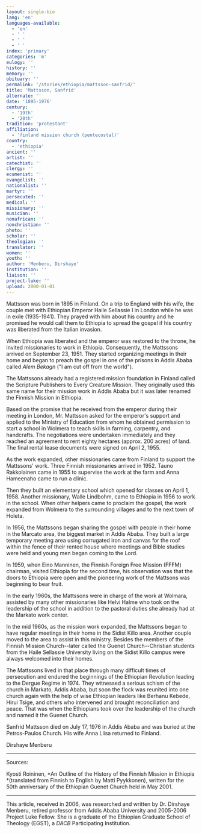 ```yaml
---
layout: single-bio
lang: 'en'
languages-available:
  - 'en'
  - ' '
  - ' '
  - ' '
index: 'primary'
categories: 'm'
eulogy: ''
history: ''
memory: ''
obituary: ''
permalink: '/stories/ethiopia/mattsson-sanfrid/'
title: 'Mattsson, Sanfrid'
alternate: ''
date: '1895-1976'
century:
  - '19th'
  - '20th'
tradition: 'protestant'
affiliation:
  - 'finland mission church (pentecostal)'
country:
  - 'ethiopia'
ancient: ''
artist: ''
catechist: ''
clergy: ''
ecumenist: ''
evangelist: ''
nationalist: ''
martyr: ''
persecuted: ''
medical: ''
missionary: ''
musician: ''
nonafrican: ''
nonchristian: ''
photo: ''
scholar: ''
theologian: ''
translator: ''
women: ''
youth: ''
author: 'Menberu, Dirshaye'
institution: ''
liaison: ''
project-luke: ''
upload: 2000-01-01
---
```



Mattsson was born in 1895 in Finland. On a trip to England with his wife, the couple met with Ethiopian Emperor Haile Sellassie I in London while he was in exile (1935-1941). They prayed with him about his country and he promised he would call them to Ethiopia to spread the gospel if his country was liberated from the Italian invasion.

When Ethiopia was liberated and the emperor was restored to the throne, he invited missionaries to work in Ethiopia. Consequently, the Mattssons arrived on September 23, 1951. They started organizing meetings in their home and began to preach the gospel in one of the prisons in Addis Ababa called *Alem Bekagn* ("I am cut off from the world").

The Mattssons already had a registered mission foundation in Finland called the Scripture Publishers to Every Creature Mission. They originally used this same name for their mission work in Addis Ababa but it was later renamed the Finnish Mission in Ethiopia.

Based on the promise that he received from the emperor during their meeting in London, Mr. Mattsson asked for the emperor's support and applied to the Ministry of Education from whom he obtained permission to start a school in Wolmera to teach skills in farming, carpentry, and handcrafts. The negotiations were undertaken immediately and they reached an agreement to rent eighty hectares (approx. 200 acres) of land. The final rental lease documents were signed on April 2, 1955.

As the work expanded, other missionaries came from Finland to support the Mattssons' work. Three Finnish missionaries arrived in 1952. Tauno Rakkolainen came in 1955 to supervise the work at the farm and Anna Hameenaho came to run a clinic.

Then they built an elementary school which opened for classes on April 1, 1958. Another missionary, Walle Lindbohm, came to Ethiopia in 1956 to work in the school. When other helpers came to proclaim the gospel, the work expanded from Wolmera to the surrounding villages and to the next town of Holeta.

In 1956, the Mattssons began sharing the gospel with people in their home in the Marcato area, the biggest market in Addis Ababa. They built a large temporary meeting area using corrugated iron and canvas for the roof within the fence of their rented house where meetings and Bible studies were held and young men began coming to the Lord.

In 1959, when Eino Manninen, the Finnish Foreign Free Mission (FFFM) chairman, visited Ethiopia for the second time, his observation was that the doors to Ethiopia were open and the pioneering work of the Mattsons was beginning to bear fruit.

In the early 1960s, the Mattssons were in charge of the work at Wolmara, assisted by many other missionaries like Helvi Halme who took on the leadership of the school in addition to the pastoral duties she already had at the Markato work center.

In the mid 1960s, as the mission work expanded, the Mattssons began to have regular meetings in their home in the Sidist Killo area. Another couple moved to the area to assist in this ministry. Besides the members of the Finnish Mission Church--later called the Guenet Church--Christian students from the Haile Sellassie University living on the Sidist Killo campus were always welcomed into their homes.

The Mattssons lived in that place through many difficult times of persecution and endured the beginnings of the Ethiopian Revolution leading to the Dergue Regime in 1974. They witnessed a serious schism of the church in Markato, Addis Ababa, but soon the flock was reunited into one church again with the help of wise Ethiopian leaders like Berhanu Kebede, Hirui Tsige, and others who intervened and brought reconciliation and peace. That was when the Ethiopians took over the leadership of the church and named it the Guenet Church.

Sanfrid Mattsson died on July 17, 1976 in Addis Ababa and was buried at the Petros-Paulos Church. His wife Anna Liisa returned to Finland.

Dirshaye Menberu

---

Sources:

Kyosti Roininen, *An Outline of the History of the Finnish Mission in Ethiopia *(translated from Finnish to English by Matti Pyykkonen), written for the 50th anniversary of the Ethiopian Guenet Church held in May 2001.

---

This article, received in 2006, was researched and written by Dr. Dirshaye Menberu, retired professor from Addis Ababa University and 2005-2006 Project Luke Fellow. She is a graduate of the Ethiopian Graduate School of Theology (EGST), a *DACB* Participating Institution.